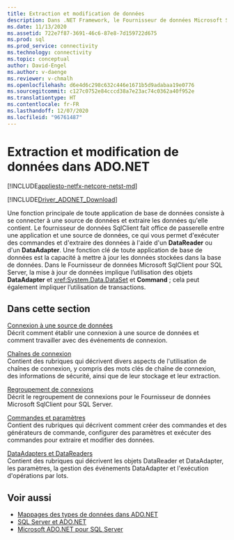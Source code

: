 ```yaml
---
title: Extraction et modification de données
description: Dans .NET Framework, le Fournisseur de données Microsoft SqlClient pour SQL Server sert de pont entre une application et une source de données pour lire et mettre à jour des données.
ms.date: 11/13/2020
ms.assetid: 722e7f87-3691-46c6-87e8-7d159722d675
ms.prod: sql
ms.prod_service: connectivity
ms.technology: connectivity
ms.topic: conceptual
author: David-Engel
ms.author: v-daenge
ms.reviewer: v-chmalh
ms.openlocfilehash: d6e4d6c298c632c446e1671b5d9adabaa19e0776
ms.sourcegitcommit: c127c0752e84cccd38a7e23ac74c0362a40f952e
ms.translationtype: HT
ms.contentlocale: fr-FR
ms.lasthandoff: 12/07/2020
ms.locfileid: "96761487"
---
```

# <a name="retrieving-and-modifying-data-in-adonet"></a>Extraction et modification de données dans ADO.NET

[!INCLUDE[appliesto-netfx-netcore-netst-md](../../includes/appliesto-netfx-netcore-netst-md.md)]

[!INCLUDE[Driver_ADONET_Download](../../includes/driver_adonet_download.md)]

Une fonction principale de toute application de base de données consiste à se connecter à une source de données et extraire les données qu'elle contient. Le fournisseur de données SqlClient fait office de passerelle entre une application et une source de données, ce qui vous permet d'exécuter des commandes et d'extraire des données à l'aide d'un **DataReader** ou d'un **DataAdapter**. Une fonction clé de toute application de base de données est la capacité à mettre à jour les données stockées dans la base de données. Dans le Fournisseur de données Microsoft SqlClient pour SQL Server, la mise à jour de données implique l’utilisation des objets **DataAdapter** et <xref:System.Data.DataSet> et **Command** ; cela peut également impliquer l’utilisation de transactions.

## <a name="in-this-section"></a>Dans cette section

[Connexion à une source de données](connecting-to-data-source.md)  
Décrit comment établir une connexion à une source de données et comment travailler avec des événements de connexion.

[Chaînes de connexion](connection-strings.md)  
Contient des rubriques qui décrivent divers aspects de l'utilisation de chaînes de connexion, y compris des mots clés de chaîne de connexion, des informations de sécurité, ainsi que de leur stockage et leur extraction.

[Regroupement de connexions](connection-pooling.md)  
Décrit le regroupement de connexions pour le Fournisseur de données Microsoft SqlClient pour SQL Server.

[Commandes et paramètres](commands-parameters.md)  
Contient des rubriques qui décrivent comment créer des commandes et des générateurs de commande, configurer des paramètres et exécuter des commandes pour extraire et modifier des données.

[DataAdapters et DataReaders](dataadapters-datareaders.md)  
Contient des rubriques qui décrivent les objets DataReader et DataAdapter, les paramètres, la gestion des événements DataAdapter et l'exécution d'opérations par lots.

## <a name="see-also"></a>Voir aussi

- [Mappages des types de données dans ADO.NET](data-type-mappings-ado-net.md)
- [SQL Server et ADO.NET](./sql/index.md)
- [Microsoft ADO.NET pour SQL Server](microsoft-ado-net-sql-server.md)
